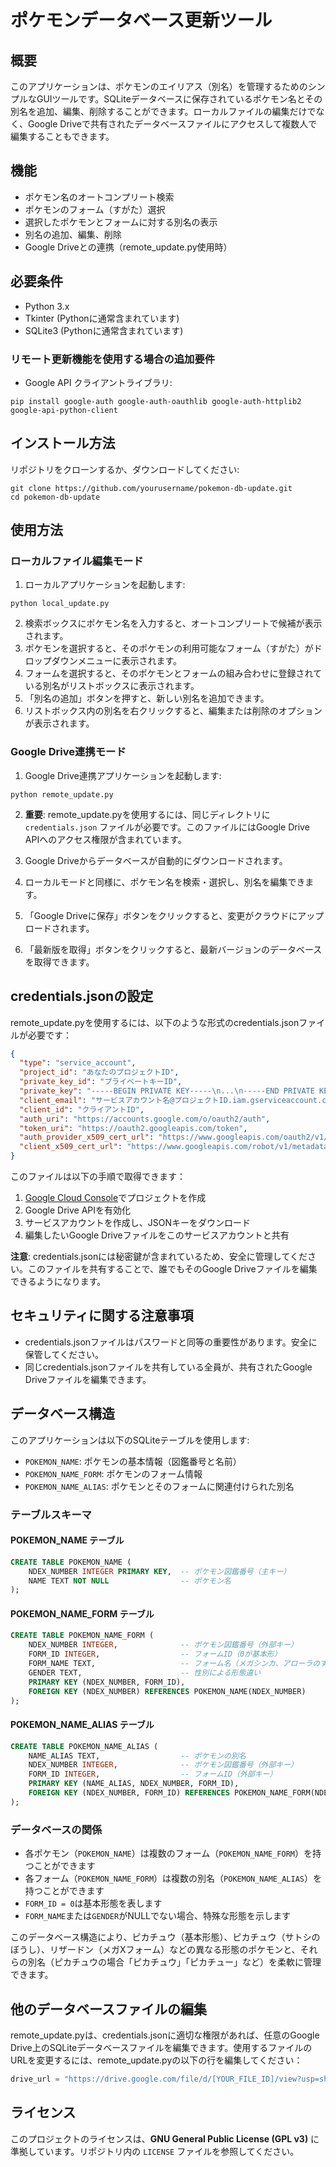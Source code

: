 # ポケモンデータベース更新ツール

## 概要
このアプリケーションは、ポケモンのエイリアス（別名）を管理するためのシンプルなGUIツールです。SQLiteデータベースに保存されているポケモン名とその別名を追加、編集、削除することができます。ローカルファイルの編集だけでなく、Google Driveで共有されたデータベースファイルにアクセスして複数人で編集することもできます。

## 機能
- ポケモン名のオートコンプリート検索
- ポケモンのフォーム（すがた）選択
- 選択したポケモンとフォームに対する別名の表示
- 別名の追加、編集、削除
- Google Driveとの連携（remote_update.py使用時）

## 必要条件
- Python 3.x
- Tkinter (Pythonに通常含まれています)
- SQLite3 (Pythonに通常含まれています)

### リモート更新機能を使用する場合の追加要件
- Google API クライアントライブラリ:
```
pip install google-auth google-auth-oauthlib google-auth-httplib2 google-api-python-client
```

## インストール方法
リポジトリをクローンするか、ダウンロードしてください:
```
git clone https://github.com/yourusername/pokemon-db-update.git
cd pokemon-db-update
```

## 使用方法

### ローカルファイル編集モード
1. ローカルアプリケーションを起動します:
```
python local_update.py
```

2. 検索ボックスにポケモン名を入力すると、オートコンプリートで候補が表示されます。
3. ポケモンを選択すると、そのポケモンの利用可能なフォーム（すがた）がドロップダウンメニューに表示されます。
4. フォームを選択すると、そのポケモンとフォームの組み合わせに登録されている別名がリストボックスに表示されます。
5. 「別名の追加」ボタンを押すと、新しい別名を追加できます。
6. リストボックス内の別名を右クリックすると、編集または削除のオプションが表示されます。

### Google Drive連携モード
1. Google Drive連携アプリケーションを起動します:
```
python remote_update.py
```

2. **重要**: remote_update.pyを使用するには、同じディレクトリに `credentials.json` ファイルが必要です。このファイルにはGoogle Drive APIへのアクセス権限が含まれています。

3. Google Driveからデータベースが自動的にダウンロードされます。
4. ローカルモードと同様に、ポケモン名を検索・選択し、別名を編集できます。
5. 「Google Driveに保存」ボタンをクリックすると、変更がクラウドにアップロードされます。
6. 「最新版を取得」ボタンをクリックすると、最新バージョンのデータベースを取得できます。

## credentials.jsonの設定
remote_update.pyを使用するには、以下のような形式のcredentials.jsonファイルが必要です：

```json
{
  "type": "service_account",
  "project_id": "あなたのプロジェクトID",
  "private_key_id": "プライベートキーID",
  "private_key": "-----BEGIN PRIVATE KEY-----\n...\n-----END PRIVATE KEY-----\n",
  "client_email": "サービスアカウント名@プロジェクトID.iam.gserviceaccount.com",
  "client_id": "クライアントID",
  "auth_uri": "https://accounts.google.com/o/oauth2/auth",
  "token_uri": "https://oauth2.googleapis.com/token",
  "auth_provider_x509_cert_url": "https://www.googleapis.com/oauth2/v1/certs",
  "client_x509_cert_url": "https://www.googleapis.com/robot/v1/metadata/x509/..."
}
```

このファイルは以下の手順で取得できます：
1. [Google Cloud Console](https://console.cloud.google.com/)でプロジェクトを作成
2. Google Drive APIを有効化
3. サービスアカウントを作成し、JSONキーをダウンロード
4. 編集したいGoogle Driveファイルをこのサービスアカウントと共有

**注意**: credentials.jsonには秘密鍵が含まれているため、安全に管理してください。このファイルを共有することで、誰でもそのGoogle Driveファイルを編集できるようになります。

## セキュリティに関する注意事項
- credentials.jsonファイルはパスワードと同等の重要性があります。安全に保管してください。
- 同じcredentials.jsonファイルを共有している全員が、共有されたGoogle Driveファイルを編集できます。

## データベース構造
このアプリケーションは以下のSQLiteテーブルを使用します:

- `POKEMON_NAME`: ポケモンの基本情報（図鑑番号と名前）
- `POKEMON_NAME_FORM`: ポケモンのフォーム情報
- `POKEMON_NAME_ALIAS`: ポケモンとそのフォームに関連付けられた別名

### テーブルスキーマ

#### POKEMON_NAME テーブル
```sql
CREATE TABLE POKEMON_NAME (
    NDEX_NUMBER INTEGER PRIMARY KEY,  -- ポケモン図鑑番号（主キー）
    NAME TEXT NOT NULL                -- ポケモン名
);
```

#### POKEMON_NAME_FORM テーブル
```sql
CREATE TABLE POKEMON_NAME_FORM (
    NDEX_NUMBER INTEGER,              -- ポケモン図鑑番号（外部キー）
    FORM_ID INTEGER,                  -- フォームID（0が基本形）
    FORM_NAME TEXT,                   -- フォーム名（メガシンカ、アローラのすがた等）
    GENDER TEXT,                      -- 性別による形態違い
    PRIMARY KEY (NDEX_NUMBER, FORM_ID),
    FOREIGN KEY (NDEX_NUMBER) REFERENCES POKEMON_NAME(NDEX_NUMBER)
);
```

#### POKEMON_NAME_ALIAS テーブル
```sql
CREATE TABLE POKEMON_NAME_ALIAS (
    NAME_ALIAS TEXT,                  -- ポケモンの別名
    NDEX_NUMBER INTEGER,              -- ポケモン図鑑番号（外部キー）
    FORM_ID INTEGER,                  -- フォームID（外部キー）
    PRIMARY KEY (NAME_ALIAS, NDEX_NUMBER, FORM_ID),
    FOREIGN KEY (NDEX_NUMBER, FORM_ID) REFERENCES POKEMON_NAME_FORM(NDEX_NUMBER, FORM_ID)
);
```

### データベースの関係
- 各ポケモン（`POKEMON_NAME`）は複数のフォーム（`POKEMON_NAME_FORM`）を持つことができます
- 各フォーム（`POKEMON_NAME_FORM`）は複数の別名（`POKEMON_NAME_ALIAS`）を持つことができます
- `FORM_ID = 0`は基本形態を表します
- `FORM_NAME`または`GENDER`がNULLでない場合、特殊な形態を示します

このデータベース構造により、ピカチュウ（基本形態）、ピカチュウ（サトシのぼうし）、リザードン（メガXフォーム）などの異なる形態のポケモンと、それらの別名（ピカチュウの場合「ピカチュウ」「ピカチュー」など）を柔軟に管理できます。

## 他のデータベースファイルの編集
remote_update.pyは、credentials.jsonに適切な権限があれば、任意のGoogle Drive上のSQLiteデータベースファイルを編集できます。使用するファイルのURLを変更するには、remote_update.pyの以下の行を編集してください：

```python
drive_url = "https://drive.google.com/file/d/[YOUR_FILE_ID]/view?usp=sharing"
```

## ライセンス
このプロジェクトのライセンスは、**GNU General Public License (GPL v3)** に準拠しています。リポジトリ内の `LICENSE` ファイルを参照してください。
